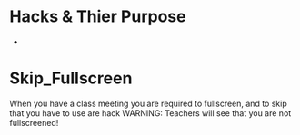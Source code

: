 # Hacks & Thier Purpose
-
# Skip_Fullscreen
When you have a class meeting you are required to fullscreen, and to skip that you have to use are hack
WARNING: Teachers will see that you are not fullscreened!
